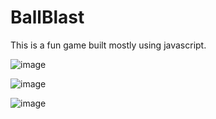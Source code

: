 # BallBlast

This is a fun game built mostly using javascript.

![image](https://github.com/jigar-lamba/BallBlast/assets/139634568/0dcd07b5-7bd2-42e1-a670-78b87654d92e)

![image](https://github.com/jigar-lamba/BallBlast/assets/139634568/b968cdd3-7780-488d-9f3d-d591b9de233a)

![image](https://github.com/jigar-lamba/BallBlast/assets/139634568/f55a2723-dcd6-4286-8d56-cd79900904ab)
